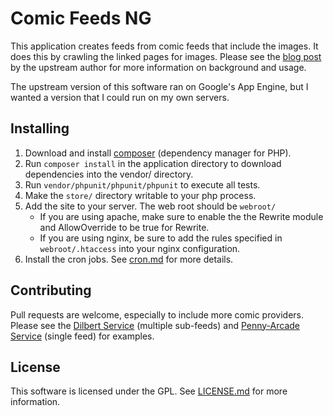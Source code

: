 # Comic Feeds NG
This application creates feeds from comic feeds that include the images. It does this by crawling the linked pages for images.
Please see the [blog post](http://chrisbenard.net/2013/06/28/how-to-fix-the-dilbert.com-rss-feed/) by the upstream author for more information on background and usage.

The upstream version of this software ran on Google's App Engine, but I wanted a version that I could run on my own servers.

## Installing
1. Download and install [composer](https://getcomposer.org/doc/00-intro.md) (dependency manager for PHP).
2. Run `composer install` in the application directory to download dependencies into the vendor/ directory.
3. Run `vendor/phpunit/phpunit/phpunit` to execute all tests.
4. Make the `store/` directory writable to your php process.
5. Add the site to your server. The web root should be `webroot/`
    * If you are using apache, make sure to enable the the Rewrite module and AllowOverride to be true for Rewrite.
    * If you are using nginx, be sure to add the rules specified in `webroot/.htaccess` into your nginx configuration.
6. Install the cron jobs. See [cron.md](https://github.com/tyzoid/comicfeeds/cron.md) for more details.

## Contributing
Pull requests are welcome, especially to include more comic providers. Please see the [Dilbert Service](classes/DilbertService.php) (multiple sub-feeds) and [Penny-Arcade Service](classes/PennyArcadeService.php) (single feed) for examples.

## License
This software is licensed under the GPL. See [LICENSE.md](LICENSE.md) for more information.
